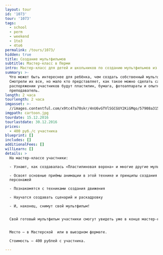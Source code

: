 ```yaml
---
layout: tour
id: '1073'
tour: '1073'
tags:
  - school
  - perm
  - weekend
  - 1to3
  - 4to6
permalink: /tours/1073/
hidden: true
title: Создание мультфильмов
subtitle: Мастер-класс в Перми
intro: Мастер-класс для детей и школьников по созданию мультфильмов из пластилина.
summary: >-
  Что может быть интереснее для ребёнка, чем создать собственный мультфильм?
  Смотрели их все, но мало кто представляет, как такое можно сделать самому. В
  распоряжении участников будут пластилин, бумага, фотоаппараты и опытный
  преподаватель.
length: 2 часа
tourlength: 2 часа
imgasset: >-
  //images.contentful.com/x9tc47a70skr/4nU6vGTVlSGCGUY2KiGMqo/57908a315beeedc14cd699a81dc53702/cartoon.jpg
imgpath: cartoon.jpg
tourdate: 15.12.2016
tourlastdate: 30.12.2016
prices:
  - 400 руб./с участника
blueprint: []
includes: []
additionalFees: []
willLearn: []
details: >
  На мастер-классе участники:

  - Узнают, как создавалась «Пластилиновая ворона» и многие другие мультфильмы

  - Освоят основные приёмы анимации в этой технике и принципы создания
  персонажей

  - Познакомятся с техниками создания движения

  - Научатся создавать сценарий и раскадровку 

  - И, наконец, снимут свой мультфильм!


  Свой готовый мультфильм участники смогут увидеть уже в конце мастер-класса.


  Место – в Мастерской  или в выездном формате. 

  Стоимость – 400 рублей с участника.

---
```

